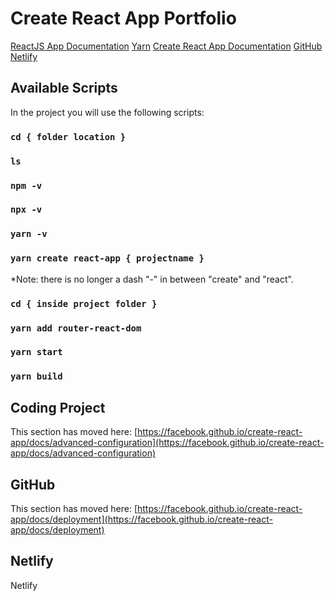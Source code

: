 # Create React App Portfolio

[ReactJS App Documentation](https://reactjs.org/docs/create-a-new-react-app.html#create-react-app)
[Yarn](https://yarnpkg.com/)
[Create React App Documentation](https://create-react-app.dev/docs/making-a-progressive-web-app)
[GitHub](https://github.com)
[Netlify](https://www.netlify.com/)

## Available Scripts

In the project you will use the following scripts:

### `cd { folder location }`

### `ls`

### `npm -v`

### `npx -v`

### `yarn -v`

### `yarn create react-app { projectname }`

*Note: there is no longer a dash "-" in between "create" and "react".

### `cd { inside project folder }`

### `yarn add router-react-dom`

### `yarn start`

### `yarn build`

## Coding Project

This section has moved here: [https://facebook.github.io/create-react-app/docs/advanced-configuration](https://facebook.github.io/create-react-app/docs/advanced-configuration)

## GitHub

This section has moved here: [https://facebook.github.io/create-react-app/docs/deployment](https://facebook.github.io/create-react-app/docs/deployment)

## Netlify

Netlify